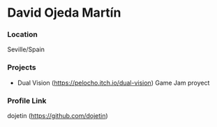 # David Ojeda Martín

### Location

Seville/Spain

### Projects

- Dual Vision (https://pelocho.itch.io/dual-vision) 
Game Jam proyect

### Profile Link

dojetin (https://github.com/dojetin)